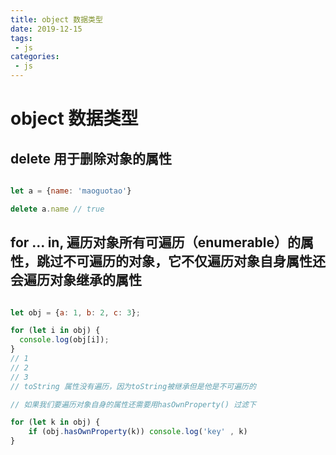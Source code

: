 ```yaml
---
title: object 数据类型
date: 2019-12-15
tags:
 - js
categories: 
 - js
---
```


# object 数据类型

## delete 用于删除对象的属性

``` js

let a = {name: 'maoguotao'}

delete a.name // true

```

## for ... in, 遍历对象所有可遍历（enumerable）的属性，跳过不可遍历的对象，它不仅遍历对象自身属性还会遍历对象继承的属性

``` js

let obj = {a: 1, b: 2, c: 3};

for (let i in obj) {
  console.log(obj[i]);
}
// 1
// 2
// 3
// toString 属性没有遍历，因为toString被继承但是他是不可遍历的

// 如果我们要遍历对象自身的属性还需要用hasOwnProperty() 过滤下

for (let k in obj) {
    if (obj.hasOwnProperty(k)) console.log('key' , k)
}


```
